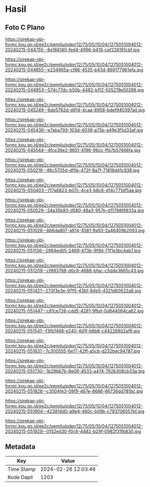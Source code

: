 # Hasil

## Foto C Plano

https://sirekap-obj-formc.kpu.go.id/ee2c/pemilu/pdpr/12/75/05/10/04/1275051004012-20240215-044755--8e166140-fed4-4996-b418-cef238181cbf.jpg

https://sirekap-obj-formc.kpu.go.id/ee2c/pemilu/pdpr/12/75/05/10/04/1275051004012-20240215-044855--e234965a-cf86-4535-b43d-869177961efa.jpg

https://sirekap-obj-formc.kpu.go.id/ee2c/pemilu/pdpr/12/75/05/10/04/1275051004012-20240215-044953--574c77dc-b50b-4482-b112-505219e50286.jpg

https://sirekap-obj-formc.kpu.go.id/ee2c/pemilu/pdpr/12/75/05/10/04/1275051004012-20240215-045249--6de5782d-d914-4caa-8958-bdef940397ad.jpg

https://sirekap-obj-formc.kpu.go.id/ee2c/pemilu/pdpr/12/75/05/10/04/1275051004012-20240215-045436--e7aba793-103d-4039-a75b-a49e3f5d33af.jpg

https://sirekap-obj-formc.kpu.go.id/ee2c/pemilu/pdpr/12/75/05/10/04/1275051004012-20240215-045544--4fce39e2-9651-4196-96cc-ffb7b57466fa.jpg

https://sirekap-obj-formc.kpu.go.id/ee2c/pemilu/pdpr/12/75/05/10/04/1275051004012-20240215-050218--46c5705d-df5b-472f-8a7f-71818d41c938.jpg

https://sirekap-obj-formc.kpu.go.id/ee2c/pemilu/pdpr/12/75/05/10/04/1275051004012-20240215-050403--7f7a6823-b07c-4ce3-b8c6-d14c771df5aa.jpg

https://sirekap-obj-formc.kpu.go.id/ee2c/pemilu/pdpr/12/75/05/10/04/1275051004012-20240215-050529--24a35b83-d580-48a3-957b-d11798f9933a.jpg

https://sirekap-obj-formc.kpu.go.id/ee2c/pemilu/pdpr/12/75/05/10/04/1275051004012-20240215-051026--8b6da807-a814-4581-9a93-2a46409b2093.jpg

https://sirekap-obj-formc.kpu.go.id/ee2c/pemilu/pdpr/12/75/05/10/04/1275051004012-20240215-051136--2964ed05-2469-473b-9f9d-71f1e3bc4ab7.jpg

https://sirekap-obj-formc.kpu.go.id/ee2c/pemilu/pdpr/12/75/05/10/04/1275051004012-20240215-051209--cf893768-d0c6-4688-bfac-c5dde3665c43.jpg

https://sirekap-obj-formc.kpu.go.id/ee2c/pemilu/pdpr/12/75/05/10/04/1275051004012-20240215-051421--273f3e3e-97f5-43bf-84b5-4321d60622a8.jpg

https://sirekap-obj-formc.kpu.go.id/ee2c/pemilu/pdpr/12/75/05/10/04/1275051004012-20240215-051447--c81ce726-cdd5-4281-9fbd-0d844064ca62.jpg

https://sirekap-obj-formc.kpu.go.id/ee2c/pemilu/pdpr/12/75/05/10/04/1275051004012-20240215-051541--f3fb1468-e240-4d1f-b6b8-c44226802af9.jpg

https://sirekap-obj-formc.kpu.go.id/ee2c/pemilu/pdpr/12/75/05/10/04/1275051004012-20240215-051631--7c300555-6e17-42ff-a5cb-d232bec94787.jpg

https://sirekap-obj-formc.kpu.go.id/ee2c/pemilu/pdpr/12/75/05/10/04/1275051004012-20240215-051730--1b29bb7b-8e06-4533-a474-762b308cb33a.jpg

https://sirekap-obj-formc.kpu.go.id/ee2c/pemilu/pdpr/12/75/05/10/04/1275051004012-20240215-051828--c3504fe3-09f9-467e-8686-66736dd781bc.jpg

https://sirekap-obj-formc.kpu.go.id/ee2c/pemilu/pdpr/12/75/05/10/04/1275051004012-20240215-051904--423814d0-a9e4-460c-b09b-c793706557bf.jpg

https://sirekap-obj-formc.kpu.go.id/ee2c/pemilu/pdpr/12/75/05/10/04/1275051004012-20240215-051929--0152ed30-f0c6-4482-b29f-0982f31fb830.jpg


## Metadata

| Key        | Value               |
| ---------- | ------------------- |
| Time Stamp | 2024-02-26 12:03:46 |
| Kode Dapil | 1203                |



